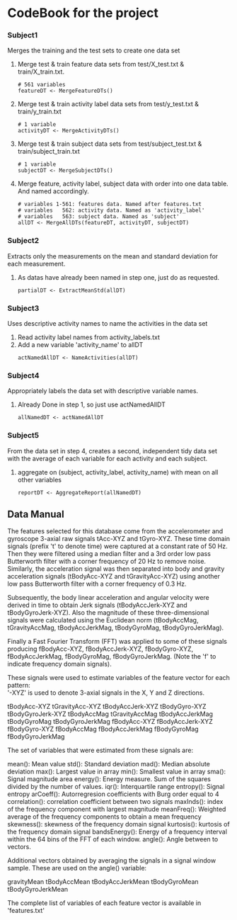 CodeBook for the project
========================

### Subject1

Merges the training and the test sets to create one data set

1. Merge test & train feature data sets from test/X_test.txt & train/X_train.txt.
    ```
    # 561 variables
    featureDT <- MergeFeatureDTs()
    ```
2. Merge test & train activity label data sets from test/y_test.txt & train/y_train.txt
    ```
    # 1 variable
    activityDT <- MergeActivityDTs()
    ```
3. Merge test & train subject data sets from test/subject_test.txt & train/subject_train.txt
    ```
    # 1 variable
    subjectDT <- MergeSubjectDTs()
    ```
4. Merge feature, activity label, subject data with order into one data table. And named accordingly.
    ```
    # variables 1-561: features data. Named after features.txt
    # variables   562: activity data. Named as 'activity_label'
    # variables   563: subject data. Named as 'subject'
    allDT <- MergeAllDTs(featureDT, activityDT, subjectDT)
    ```

### Subject2

Extracts only the measurements on the mean and standard deviation for each measurement.

1. As datas have already been named in step one, just do as requested.
    ```
    partialDT <- ExtractMeanStd(allDT)
    ```

### Subject3

Uses descriptive activity names to name the activities in the data set

1. Read activity label names from activity_labels.txt
2. Add a new variable 'activity_name' to allDT
    ```
    actNamedAllDT <- NameActivities(allDT)
    ```

### Subject4
Appropriately labels the data set with descriptive variable names.

1. Already Done in step 1, so just use actNamedAllDT
    ```
    allNamedDT <- actNamedAllDT
    ```

### Subject5
From the data set in step 4, creates a second, independent tidy data set with the average of each variable for each activity and each subject.

1. aggregate on (subject, activity_label, activity_name) with mean on all other variables
    ```
    reportDT <- AggregateReport(allNamedDT)
    ```

## Data Manual

The features selected for this database come from the accelerometer and gyroscope 3-axial raw signals tAcc-XYZ and tGyro-XYZ. These time domain signals (prefix 't' to denote time) were captured at a constant rate of 50 Hz. Then they were filtered using a median filter and a 3rd order low pass Butterworth filter with a corner frequency of 20 Hz to remove noise. Similarly, the acceleration signal was then separated into body and gravity acceleration signals (tBodyAcc-XYZ and tGravityAcc-XYZ) using another low pass Butterworth filter with a corner frequency of 0.3 Hz. 

Subsequently, the body linear acceleration and angular velocity were derived in time to obtain Jerk signals (tBodyAccJerk-XYZ and tBodyGyroJerk-XYZ). Also the magnitude of these three-dimensional signals were calculated using the Euclidean norm (tBodyAccMag, tGravityAccMag, tBodyAccJerkMag, tBodyGyroMag, tBodyGyroJerkMag). 

Finally a Fast Fourier Transform (FFT) was applied to some of these signals producing fBodyAcc-XYZ, fBodyAccJerk-XYZ, fBodyGyro-XYZ, fBodyAccJerkMag, fBodyGyroMag, fBodyGyroJerkMag. (Note the 'f' to indicate frequency domain signals). 

These signals were used to estimate variables of the feature vector for each pattern:  
'-XYZ' is used to denote 3-axial signals in the X, Y and Z directions.

tBodyAcc-XYZ
tGravityAcc-XYZ
tBodyAccJerk-XYZ
tBodyGyro-XYZ
tBodyGyroJerk-XYZ
tBodyAccMag
tGravityAccMag
tBodyAccJerkMag
tBodyGyroMag
tBodyGyroJerkMag
fBodyAcc-XYZ
fBodyAccJerk-XYZ
fBodyGyro-XYZ
fBodyAccMag
fBodyAccJerkMag
fBodyGyroMag
fBodyGyroJerkMag

The set of variables that were estimated from these signals are: 

mean(): Mean value
std(): Standard deviation
mad(): Median absolute deviation 
max(): Largest value in array
min(): Smallest value in array
sma(): Signal magnitude area
energy(): Energy measure. Sum of the squares divided by the number of values. 
iqr(): Interquartile range 
entropy(): Signal entropy
arCoeff(): Autorregresion coefficients with Burg order equal to 4
correlation(): correlation coefficient between two signals
maxInds(): index of the frequency component with largest magnitude
meanFreq(): Weighted average of the frequency components to obtain a mean frequency
skewness(): skewness of the frequency domain signal 
kurtosis(): kurtosis of the frequency domain signal 
bandsEnergy(): Energy of a frequency interval within the 64 bins of the FFT of each window.
angle(): Angle between to vectors.

Additional vectors obtained by averaging the signals in a signal window sample. These are used on the angle() variable:

gravityMean
tBodyAccMean
tBodyAccJerkMean
tBodyGyroMean
tBodyGyroJerkMean

The complete list of variables of each feature vector is available in 'features.txt'
